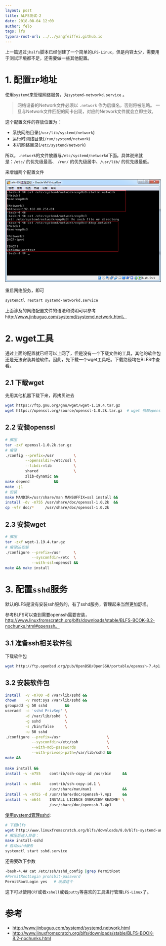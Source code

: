 ```yaml
---
layout: post
title: ALFS测试-2
date: 2018-08-04 12:00
author: felo
tags: lfs
typora-root-url: ../../yangfeiffei.github.io
---
```


上一篇通过`jhalfs`脚本已经创建了一个简单的`LFS-Linux`，但是内容太少，需要用于测试环境都不足，还需要做一些其他配置。

# 1. 配置`IP`地址

使用`systemd`来管理网络服务，为`systemd-networkd.service` 。

> 网络设备的Network文件必须以 `.network` 作为后缀名，否则将被忽略。 一旦与Network文件匹配的网卡出现，对应的Network文件就会立即生效。

这个配置文件的存放位置为：

- 系统网络目录(`/usr/lib/systemd/network`)
- 运行时网络目录(`/run/systemd/network`)
- 本机网络目录(`/etc/systemd/network`)

所以，`.network`的文件放置与`/etc/systemd/networkd`下面。具体说来就是：`/etc/` 的优先级最高、 `/run/` 的优先级居中、`/usr/lib/` 的优先级最低。

来增加两个配置文件

![](/images/alfs-test-2/config-ip-addr.png)

重启网络服务，即可

```bash
systemctl restart systemd-networkd.service
```

上面涉及的网络配置文件的语法和说明可以参考http://www.jinbuguo.com/systemd/systemd.network.html。

# 2. wget工具  

通过上面的配置就已经可以上网了，但是没有一个下载文件的工具，其他的软件包还是无法安装其他软件。因此，先下载一个wget工具吧。下载路径均在BLFS中查看。

## 2.1 下载wget

先用其他机器下载下来，再拷贝进去

```bash
wget https://ftp.gnu.org/gnu/wget/wget-1.19.4.tar.gz
wget https://openssl.org/source/openssl-1.0.2k.tar.gz  # wget 依赖openssl
```

## 2.2 安装openssl

```bash
# 解压
tar -zxf openssl-1.0.2k.tar.gz
# 编译
./config --prefix=/usr         \
         --openssldir=/etc/ssl \
         --libdir=lib          \
         shared                \
         zlib-dynamic &&
make depend           &&
make -j1
# 安装
make MANDIR=/usr/share/man MANSUFFIX=ssl install &&
install -dv -m755 /usr/share/doc/openssl-1.0.2k  &&
cp -vfr doc/*     /usr/share/doc/openssl-1.0.2k
```

## 2.3 安装wget

```bash
# 解压
tar -zxf wget-1.19.4.tar.gz
# 编译&&安装
./configure --prefix=/usr      \
            --sysconfdir=/etc  \
            --with-ssl=openssl &&
make && make install
```

# 3. 配置`sshd`服务 

默认的LFS是没有安装ssh服务的，有了sshd服务，管理起来当然更加舒坦。

参考BLFS可以查到需要openssh需要安装，http://www.linuxfromscratch.org/blfs/downloads/stable/BLFS-BOOK-8.2-nochunks.html#openssh。

## 3.1 准备ssh相关软件包

下载软件包

```bash
wget http://ftp.openbsd.org/pub/OpenBSD/OpenSSH/portable/openssh-7.4p1.tar.gz
```

## 3.2 安装软件包

```bash
install  -v -m700 -d /var/lib/sshd &&
chown    -v root:sys /var/lib/sshd &&
groupadd -g 50 sshd        &&
useradd  -c 'sshd PrivSep' \
         -d /var/lib/sshd  \
         -g sshd           \
         -s /bin/false     \
         -u 50 sshd
./configure --prefix=/usr                     \
            --sysconfdir=/etc/ssh             \
            --with-md5-passwords              \
            --with-privsep-path=/var/lib/sshd &&
make &&

make install &&
install -v -m755    contrib/ssh-copy-id /usr/bin     &&

install -v -m644    contrib/ssh-copy-id.1 \
                    /usr/share/man/man1              &&
install -v -m755 -d /usr/share/doc/openssh-7.4p1     &&
install -v -m644    INSTALL LICENCE OVERVIEW README* \
                    /usr/share/doc/openssh-7.4p1
```

[使用systemd管理sshd](http://www.linuxfromscratch.org/blfs/downloads/8.0-systemd/BLFS-BOOK-8.0-systemd-nochunks.html#systemd-units):

```bash
# 下载blfs
wget http://www.linuxfromscratch.org/blfs/downloads/8.0/blfs-systemd-units-20160602.tar.bz
# 解压后进入目录：
make install-sshd
# 启动sshd服务
systemctl start sshd.service
```

还需要改下参数

```bash
-bash-4.4# cat /etc/ssh/sshd_config |grep PermitRoot
#PermitRootLogin prohibit-password
PermitRootLogin yes   # 改成这个
```

这下可以使用`CRT`或者`xshell`或者`putty`等喜欢的工具进行管理`LFS-Linux`了。

# 参考

- http://www.jinbuguo.com/systemd/systemd.network.html
- http://www.linuxfromscratch.org/blfs/downloads/stable/BLFS-BOOK-8.2-nochunks.html